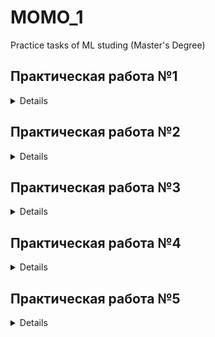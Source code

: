 # MOMO_1
Practice tasks of ML studing (Master's Degree)

## Практическая работа №1
<details>
**1.  Выполните визуализацию данных с использованием библиотеки Seaborn:**

* Выполните визуализацию данных с использованием библиотеки Seaborn. Попробуйте разные виды графиков для числовых признаков – скатерограммы, гистограммы, и т. д.
* Для скатерограмм попробуйте использовать категориальные данные для таких параметров графиков, как оттенок (hue), размер маркера (size), тип маркера (style). Таким образом, вы можете объединить информацию о нескольких признаков в один двумерный график.
* Что ожидается от визуализации: 

В случае, если выбран набор данных для классификации ожидается сравнение распределений числовых признаков для разных классов;

В случае, если выбран набор данных для регрессии ожидается визуализация созависимостей числовых признаков с целевой переменной;

Также имеет смысл анализировать созависимость целевой переменной с категориальными признаками, используя оттенки / размер маркера в случае если количество уникальных категорий не слишком большое;

Для числовых признаков мы также хотим понять форму распределения, чтобы использовать адекватную предварительную обработку данных;

* Ожидается что рисунков - адекватное количество. Т.е. не надо загружать 100+ графиков без каких-то комментариев. Оставьте наиболее информативные графики, которые помогут в постановке гипотез “какие признаки могут быть полезными”. Если таких признаков не оказывается, то оставьте как минимум 3 визуализации, которые покажут что вы овладели методом визуализации.

* Сделайте выводы по проделанной работе.

**2.  Выполните предварительную оценку признаков с  использованием библиотеки Pandas:**

* Проанализируйте имеющиеся признаки с использованием методов библиотеки Pandas

анализ числовых признаков проводите с использованием методов describe, groupby, corr; 

анализ категориальных признаков проводите с использованием методов nunique, value_counts; 

* Что ожидается от анализа: 

В случае, если выбран набор данных для классификации ожидается сравнение статистик числовых признаков для разных классов, которые можно получить с использованием метода groupby ;

В случае, если выбран набор данных для регрессии ожидается визуализация созависимостей числовых признаков с целевой переменной c использованием линейной корреляции методом corr;

В случае числовых признаков метод describe поможет определить наличие аномальных значений;

В случае категориальных признаков методы nunique, value_counts помогут выявить редкие категории;

* Сделайте выводы по проделанной работе.

**3.  Выполните предварительную обработку данных.**

* Выполните "адекватную" предварительную обработку данных. 
* Адекватную в том смысле что если признак имеет нормальное распределение, то его можно просто можно просто стандартизировать, если же признак имеет экспоненциальное распределение то его лучше обработать степенным преобразованием 
* Реализуйте pipeline предварительной обработки для всех признаков

отдельно подготовьте pipeline для числовых признаков

отдельно подготовьте pipeline для числовых и категориальных признаков

* Сделайте выводы по проделанной работе.
</details>

## Практическая работа №2
<details>

### Вам необходимо:
* Ознакомьтесь с содержанием демонстрационного блокнота.
* Создайте новый блокнот, импортируйте необходимые библиотеки (не обязательно копировать все — только нужные функции и /или классы).
* Выберете набор данных для регрессии (это когда целевая переменная имеет бесконечное число возможных значений)

возможно использование набора данных Cars Moldova. При использовании этого набора ОБЯЗАТЕЛЬНО использовать новые признаки, в дополнение к тем, что использовались в демонстрации;

возможно использование данных связанных с вашими проектными работами и / или вашей работой (если разумеется этими данными можно делиться);

возможно использование наборов данных из открытых источников (OpenML, Kaggle). Основной критерий - достаточно много признаков и не мало данных. Условно от 5 различных признаков (без учета целевой переменной) и от 1000 строк данных;

если в рамках выполнения Проекта №1 вы выбрали набор данных для регрессии вы можете продолжать работу над этим набором данных.

* Выполните адекватную предварительную обработку данных. (Если выполняли её раньше в Проекте №1, делаете ссылку и демонстрируете только итоговый результат, без предварительных вычислений / визуализаций).
* Сформулируйте начальные гипотезы: какие признаки могут быть полезны для решения поставленной задачи? (В случае если подобный анализ был адекватно проведет в Проекте №1 делаете ссылку и демонстрируете только итоговый результат, без предварительных вычислений / визуализаций).
* Разбейте данные на тренировочную и валидационную выборку
* Обучите модель линейной регрессии, которая будет базовой (baseline). Как правило это "самая простая модель" (например только числовые признаки, с целевой переменной ничего не делаете). Проанализируйте артефакты модели:

метрики регрессии на тренировочных и валидационных данных;

визуализации вида “предсказания модели - предсказанные значения”;

веса модели.

* Сделайте выводы о полученном решении. Ожидаются комментарии по тому:

адекватные метрики или нет; 

как распределены ошибки модели;

какая связь между признаками и целевой переменной.

* Попытайтесь улучшить качество модели:

добавьте в модель категориальные признаки,

используйте преобразование PolinomialFeatures для числовых признаков, 

используйте трансформацию целевой переменной TransformedTargetRegressor.

* Сделайте выводы о полученном решении. 

</details>

## Практическая работа №3
<details>

### Вам необходимо:
1. Ознакомиться с содержанием демонстрационного блокнота.

2. Создать новый блокнот, импортировать необходимые библиотеки (не обязательно копировать все — только нужные функции и /или классы).

3. Выбрать набор данных для классификации (когда целевая переменная имеет конечное число возможных значений):

* Возможно использование набора данных Cars Moldova. При использовании этого набора ОБЯЗАТЕЛЬНО использовать новые признаки в дополнение к тем, что использовались в демонстрации.
* Возможно использование данных, связанных с вашими проектными работами или вашей работой (если, разумеется, этими данными можно делиться).
* Возможно использование наборов данных из открытых источников (OpenML, Kaggle). Основной критерий — достаточно много признаков и немало данных. Условно: от 5 различных признаков (без учета целевой переменной) и от 1000 строк данных.
* Если в рамках выполнения Проекта №1 вы выбрали набор данных для классификации, вы можете продолжать работу над этим набором данных.

4. Выполнить адекватную предварительную обработку данных: 

* Если вы выполняли её раньше в Проекте №1, сделайте ссылку и продемонстрируйте только итоговый результат, без предварительных вычислений и визуализаций.

5. Сформулировать начальные гипотезы: какие признаки могут быть полезны для решения поставленной задачи?

* В случае, если подобный анализ был адекватно проведен в Проекте №1, сделайте ссылку и продемонстрируйте только итоговый результат без предварительных вычислений и визуализаций.

6. Разбить данные на тренировочную и валидационную выборку.

7. Обучить модель логистической регрессии, которая будет базовой (baseline). Как правило, это самая «простая» модель (например, только числовые признаки). Проанализировать артефакты модели:

* метрики классификации на тренировочных и валидационных данных;
* classification_report или матрицу ошибок;
* веса модели.

8. Сделать выводы о полученном решении. Ожидаются следующие комментарии:

* адекватные метрики или нет; 
* ошибок для моделей какого класса больше;
* есть ли что-то общее у ошибочных предсказаний;
* какая связь между признаками и целевой переменной.

9. Попытаться улучшить качество модели:

* добавить в модель категориальные признаки;
* использовать преобразование PolinomialFeatures для числовых признаков. 

10. Сделать выводы о полученном решении.

</details>

## Практическая работа №4
<details>

### Вам необходимо:
1. Ознакомиться с содержанием демонстрационного блокнота.

2. Создать новый блокнот, импортировать необходимые библиотеки (необязательно копировать все — только нужные функции и/или классы).

3. Выбрать набор данных для классификации (когда целевая переменная имеет конечное число возможных значений):

* Возможно использование набора данных Cars Moldova. При использовании этого набора обязательно использовать новые признаки в дополнение к тем, что использовались в демонстрации.
* Возможно использование данных, связанных с вашими проектными работами или вашей работой (если, разумеется, этими данными можно делиться).
* Возможно использование наборов данных из открытых источников (OpenML, Kaggle). Основной критерий — достаточно много признаков и немало данных. Условно: от 5 различных признаков (без учета целевой переменной) и от 1000 строк данных.
* Если в рамках выполнения Проекта №1 вы выбрали набор данных для классификации, вы можете продолжать работу над этим набором данных.

4. Выполнить адекватную предварительную обработку данных: 

* Если вы выполняли её раньше в Проекте №1, сделайте ссылку и продемонстрируйте только итоговый результат, без предварительных вычислений и визуализаций.

5. Выполните кластеризацию на числовых признаках. Проанализируйте результат:

* При визуализации используйте все числовые признаки, выполнив визуализацию в разных двумерных проекциях.
* Оцените оптимальное число кластеров по методу Локтя.
* Посмотрите также на коэффициент Силуэта.
* Проанализируйте связь кластеров с целевой переменной и с категориальными признаками.

6. Сделать выводы о полученном решении. Ожидаются следующие комментарии:

* насколько целесообразно анализировать данный набор методом кластеризации; 
* какое число кластеров оптимально;
* какая связь между номерами кластеров и целевой переменной;
* какая связь между номерами кластеров и категориальными признаками.

</details>


## Практическая работа №5
<details>

### Вам необходимо:
1. Ознакомиться с содержанием демонстрационного блокнота.

2. Создать новый блокнот, импортировать необходимые библиотеки (необязательно копировать все — только нужные функции и/или классы).

3. Выбрать MNIST-подобный набор данных. Например:

- Fashion-MNIST (про одежду);
- Kuzushiji-MNIST (иероглифы);
- UMIST_Faces_Cropped (про лица);
- SignMNIST (про буквы);
- Olivetti_Faces (еще немного лиц).

4. Применить метод главных компонент к загруженному набору данных. Проанализировать результат:

* оценить качество восстановления при разных значениях размерности собственного пространства;
* визуализировать разные пространства главных компонент;
* визуализировать разные собственные вектора.

5. Сделать выводы о полученном решении. Ожидаются следующие комментарии:

* смог ли метод главных компонент выделить отдельные схожие группы; 
* с чем связаны отдельные главные компоненты.

</details>
